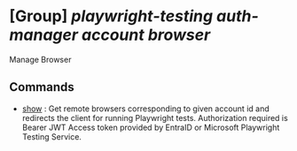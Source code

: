 # [Group] _playwright-testing auth-manager account browser_

Manage Browser

## Commands

- [show](/Commands/playwright-testing/auth-manager/account/browser/_show.md)
: Get remote browsers corresponding to given account id and redirects the client for running Playwright tests. Authorization required is Bearer JWT Access token provided by EntraID or Microsoft Playwright Testing Service.
